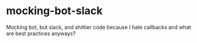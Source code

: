 # mocking-bot-slack
Mocking bot, but slack, and shittier code because I hate callbacks and what are best practices anyways?
